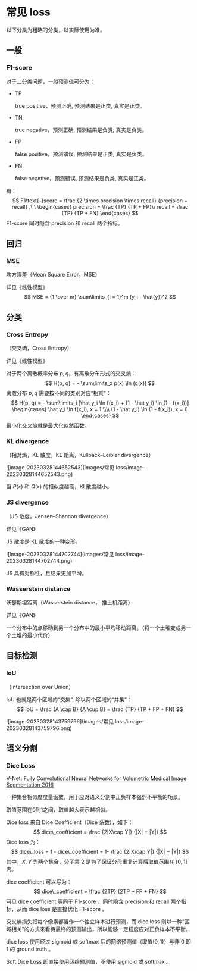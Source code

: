 # 常见 loss

以下分类为粗略的分类，以实际使用为准。

## 一般

### F1-score

对于二分类问题，一般预测值可分为：

- TP

	true positive，预测正确, 预测结果是正类, 真实是正类。

- TN

	true negative，预测正确, 预测结果是负类, 真实是负类。

- FP

	false positive，预测错误, 预测结果是正类, 真实是负类。

- FN

	false negative，预测错误, 预测结果是负类, 真实是正类。

有：
$$
F1\text{-}score = 
\frac {2 \times precision \times recall} {precision + recall} ,\ \ 
\begin{cases}
precision = \frac {TP} {TP + FP}\\
recall  = \frac {TP} {TP + FN}
\end{cases}
$$
F1-score 同时隐含 precision 和 recall 两个指标。

## 回归

### MSE

均方误差（Mean Square Error，MSE）

详见《线性模型》
$$
MSE = {1 \over m} \sum\limits_{i = 1}^m (y_i - \hat{y})^2
$$

## 分类

### Cross Entropy

（交叉熵，Cross Entropy）

详见《线性模型》

对于两个离散概率分布 $p,q$，有离散分布形式的交叉熵：
$$
H(p, q) = - \sum\limits_x p(x) \ln (q(x))
$$
离散分布 $p,q$ 需要按不同的类别对应“相乘”：
$$
H(p, q) = - \sum\limits_i [\hat y_i \ln f(x_i) + (1 - \hat y_i) \ln (1 - f(x_i))] 
\begin{cases}
\hat y_i \ln f(x_i), x = 1 \\\\
(1 - \hat y_i) \ln (1 - f(x_i)), x = 0
\end{cases}
$$
最小化交叉熵就是最大化似然函数。

### KL divergence

（相对熵，KL 散度，KL 距离，Kullback–Leibler divergence）

![image-20230328144652543](images/常见 loss/image-20230328144652543.png)

当 $P(x)$ 和 $Q(x)$ 的相似度越高，KL散度越小。

### JS divergence

（JS 散度，Jensen–Shannon divergence）

详见《GAN》

JS 散度是 KL 散度的一种变形。

![image-20230328144702744](images/常见 loss/image-20230328144702744.png)

JS 具有对称性，且结果更加平滑。

### Wasserstein distance

沃瑟斯坦距离（Wasserstein distance， 推土机距离）

详见《GAN》

一个分布中的点移动到另一个分布中的最小平均移动距离。（将一个土堆变成另一个土堆的最小代价）

## 目标检测

### IoU

（Intersection over Union）

IoU 也就是两个区域的“交集”, 除以两个区域的“并集”：
$$
IoU = \frac {A \cap B} {A \cup B} = 
\frac {TP} {TP + FP + FN}
$$


![image-20230328143759796](images/常见 loss/image-20230328143759796.png)



## 语义分割

### Dice Loss

[V-Net: Fully Convolutional Neural Networks for Volumetric Medical Image Segmentation 2016](https://arxiv.org/abs/1606.04797)

一种集合相似度度量函数，用于应对语义分割中正负样本强烈不平衡的场景。

取值范围在0到1之间，取值越大表示越相似。

Dice loss 来自 Dice Coefficient（Dice 系数），如下：
$$
dice\_coefficient = \frac {2|X\cap Y|} {|X| + |Y|}
$$
Dice loss 为：
$$
dice\_loss = 1 - dice\_coefficient = 1- \frac {2|X\cap Y|} {|X| + |Y|}
$$
其中，$X,Y$ 为两个集合，分子乘 $2$ 是为了保证分母重复计算后取值范围在 $[0,1]$ 内。

dice coefficient 可以写为：
$$
dice\_coefficient = \frac {2TP} {2TP + FP + FN}
$$
可见 dice coefficient 等同于 F1-score ，同时隐含 precision 和 recall 两个指标，从而 dice loss 是直接优化 F1-score 。

交叉熵损失把每个像素都当作一个独立样本进行预测，而 dice loss 则以一种“区域相关”的方式来看待最终的预测输出，所以能够一定程度应对正负样本不平衡。

dice loss 使用经过 sigmoid 或 softmax 后的网络预测值（取值$(0,1)$）与非 $0$ 即 $1$ 的 ground truth 。

Soft Dice Loss  即直接使用网络预测值，不使用 sigmoid 或 softmax 。